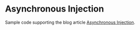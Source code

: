 # Asynchronous Injection

Sample code supporting the blog article [Asynchronous Injection](http://blog.ploeh.dk/2019/02/11/asynchronous-injection).
